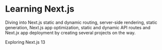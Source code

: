 # Learning Next.js

Diving into Next.js static and dynamic routing, server-side rendering, static generation, Next.js app optimization, static and dynamic API routes and Next.jx app deployment by creating several projects on the way.

Exploring Next.js 13
